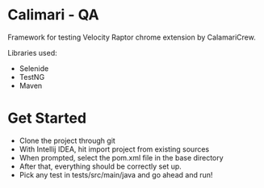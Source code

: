 # Calimari - QA 

Framework for testing Velocity Raptor chrome extension by CalamariCrew.

Libraries used:
- Selenide
- TestNG
- Maven 

# Get Started 

- Clone the project through git
- With Intellij IDEA, hit import project from existing sources
- When prompted, select the pom.xml file in the base directory 
- After that, everything should be correctly set up.
- Pick any test in tests/src/main/java and go ahead and run!
